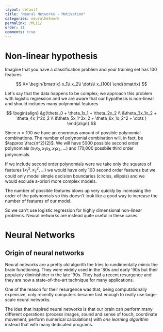 ```yaml
---
layout: default
title: "Neural Networks - Motivation"
categories: neuralNetwork
permalink: /ML11/
order: 11
comments: true
---
```


# Non-linear hypothesis
Imagine that you have a classification problem and your training set has 100 features

$$
X=
\begin{bmatrix}
x_1\\
x_2\\
\dots\\
x_{100}
\end{bmatrix}
$$

Let's say that the data happens to be complex; we approach this problem with logistic regression and we are aware that our hypothesis is non-linear and should includes many polynomial features

$$
\begin{align}
&g(\theta_0 + \theta_1x_1 + \theta_2x_2 \\
&\theta_3x_1x_2 + \theta_4x_1^2x_2 \\
&\theta_5x_1^3x_2 + \theta_6x_1x_2^2 + \dots )
\end{align}
$$

Since $n=100$ we have an enormous amount of possible polynomial combinations. The number of polynomial combination will, in fact, be $\approx \frac{n^2}{2}$. We will have 5000 possible second order polynomials $(x_1x_2, x_1x_3, x_1x_4, \dots)$ and 170,000 possbile third order polynomials. 

If we include second order polynomials were we take only the squares of features $(x_1^2, x_2^2, \dots)$ we would have only 100 second order features but we could only model simple decision boundaries (circles, ellipsis) and we would exclude a-priori more complex models.

The number of possible features blows up very quickly by increasing the order of the polynomials so this doesn't look like a good way to increase the number of features of our model.

So we can't use logistic regression for highly dimensional non-linear problems. Neural networks are instead quite useful in these cases.

# Neural Networks
## Origin of neural networks
Neural networks are a pretty old algorith the tries to rundimentally mimic the brain functioning. They were widely used in the '80s and early '90s but their populariy diminishider in the late '90s. They had a recent resurgence and they are now a state-of-the-art technique for many applications.

One of the reason for their resurgence was that, being computationally expensive, only recently computers became fast enough to really use large-scale neural networks.

The idea that inspired neural networks is that our brain can perform many different operations (process images, sound and sense of touch, coordinate movement, perform numerical calculations) with *one learning algorithm* instead that with many dedicated programs.
